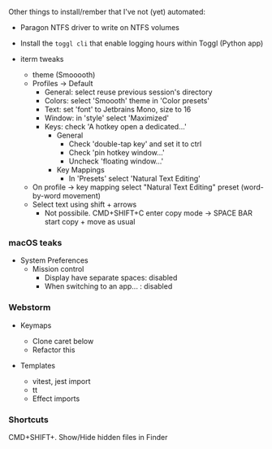 Other things to install/rember that I've not (yet) automated:

-   Paragon NTFS driver to write on NTFS volumes
-   Install the `toggl cli` that enable logging hours within Toggl (Python app)

-   iterm tweaks
    -   theme (Smooooth)
    -   Profiles -> Default
        -   General: select reuse previous session's directory
        -   Colors: select 'Smoooth' theme in 'Color presets'
        -   Text: set 'font' to Jetbrains Mono, size to 16
        -   Window: in 'style' select 'Maximized'
        -   Keys: check 'A hotkey open a dedicated...'
            -   General
                -   Check 'double-tap key' and set it to ctrl
                -   Check 'pin hotkey window...'
                -   Uncheck 'floating window...'
            -   Key Mappings
                -   In 'Presets' select 'Natural Text Editing'
    -   On profile -> key mapping select "Natural Text Editing" preset (word-by-word movement)
    -   Select text using shift + arrows
        -   Not possibile. CMD+SHIFT+C enter copy mode -> SPACE BAR start copy + move as usual

### macOS teaks

-   System Preferences
    -   Mission control
        -   Display have separate spaces: disabled
        -   When switching to an app... : disabled

### Webstorm

-   Keymaps

    -   Clone caret below
    -   Refactor this

-   Templates
    -   vitest, jest import
    -   tt
    -   Effect imports

### Shortcuts

CMD+SHIFT+. Show/Hide hidden files in Finder
